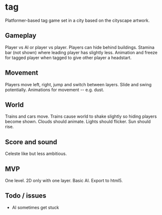 # tag

Platformer-based tag game set in a city based on the cityscape artwork.

## Gameplay
Player vs AI or player vs player. Players can hide behind buildings. Stamina bar (not shown) where leading player has slightly less. Animation and freeze for tagged player when tagged to give other player a headstart.

## Movement
Players move left, right, jump and switch between layers. Slide and swing potentially. Animations for movement -- e.g. dust.

## World
Trains and cars move. Trains cause world to shake slightly so hiding players become shown. Clouds should animate. Lights should flicker. Sun should rise.

## Score and sound
Celeste like but less ambitious.

## MVP
One level. 2D only with one layer. Basic AI. Export to html5.

## Todo / issues
- AI sometimes get stuck
